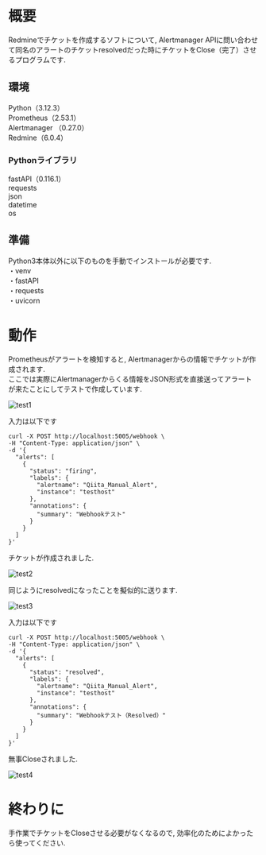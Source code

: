 # 概要
Redmineでチケットを作成するソフトについて, Alertmanager APIに問い合わせて同名のアラートのチケットresolvedだった時にチケットをClose（完了）させるプログラムです.

## 環境
Python（3.12.3）</br>
Prometheus（2.53.1）</br>
Alertmanager （0.27.0）</br>
Redmine（6.0.4）</br>

### Pythonライブラリ
fastAPI（0.116.1）</br>
requests</br>
json</br>
datetime</br>
os</br>

## 準備
Python3本体以外に以下のものを手動でインストールが必要です.</br>
・venv</br>
・fastAPI</br>
・requests</br>
・uvicorn</br>

# 動作
Prometheusがアラートを検知すると, Alertmanagerからの情報でチケットが作成されます.<br>
ここでは実際にAlertmanagerからくる情報をJSON形式を直接送ってアラートが来たことにしてテストで作成しています.

![test1](https://github.com/user-attachments/assets/60727154-2e12-4a8c-89ef-4c6b3258912d)

入力は以下です
```shell
curl -X POST http://localhost:5005/webhook \
-H "Content-Type: application/json" \
-d '{
  "alerts": [
    {
      "status": "firing",
      "labels": {
        "alertname": "Qiita_Manual_Alert",
        "instance": "testhost"
      },
      "annotations": {
        "summary": "Webhookテスト"
      }
    }
  ]
}'
```
チケットが作成されました.

![test2](https://github.com/user-attachments/assets/934cfad5-9627-4a86-8359-e98ed7c9fa87)

同じようにresolvedになったことを擬似的に送ります.

![test3](https://github.com/user-attachments/assets/3938b3c6-d586-4c57-ac9e-eaedc4e02990)

入力は以下です
```shell
curl -X POST http://localhost:5005/webhook \
-H "Content-Type: application/json" \
-d '{
  "alerts": [
    {
      "status": "resolved",
      "labels": {
        "alertname": "Qiita_Manual_Alert",
        "instance": "testhost"
      },
      "annotations": {
        "summary": "Webhookテスト（Resolved）"
      }
    }
  ]
}'
```
無事Closeされました.

![test4](https://github.com/user-attachments/assets/783117ba-4516-463a-a9b6-ffb4c1cd0001)

# 終わりに
手作業でチケットをCloseさせる必要がなくなるので, 効率化のためによかったら使ってください.
